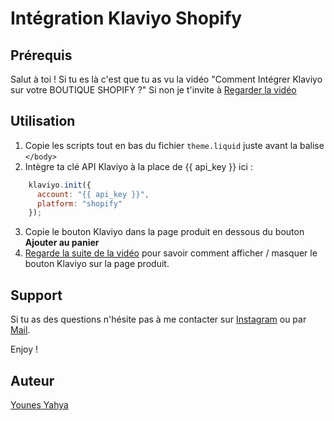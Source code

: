 # Intégration Klaviyo Shopify

## Prérequis
Salut à toi ! Si tu es là c'est que tu as vu la vidéo "Comment Intégrer Klaviyo sur votre BOUTIQUE SHOPIFY ?" Si non je t'invite à [Regarder la vidéo](https://www.youtube.com/watch?v=NW-L_N8bPto) 


## Utilisation 
1. Copie les scripts tout en bas du fichier `theme.liquid`  juste avant la balise `</body>`
2. Intègre ta clé API Klaviyo à la place de {{ api_key }} ici : 
```js 
    klaviyo.init({
      account: "{{ api_key }}",
      platform: "shopify"
    });
```

3. Copie le bouton Klaviyo dans la page produit en dessous du bouton <strong>Ajouter au panier</strong>
4. [Regarde la suite de la vidéo](https://www.youtube.com/watch?v=NW-L_N8bPto)  pour savoir comment afficher / masquer le bouton Klaviyo sur la page produit.


## Support
Si tu as des questions n'hésite pas à me contacter sur [Instagram](https://www.instagram.com/younesyahya_/) ou par [Mail](mailto:pro.younesyahya@gmail.com).

Enjoy ! 

## Auteur
[Younes Yahya](https://github.com/younesyahya)
